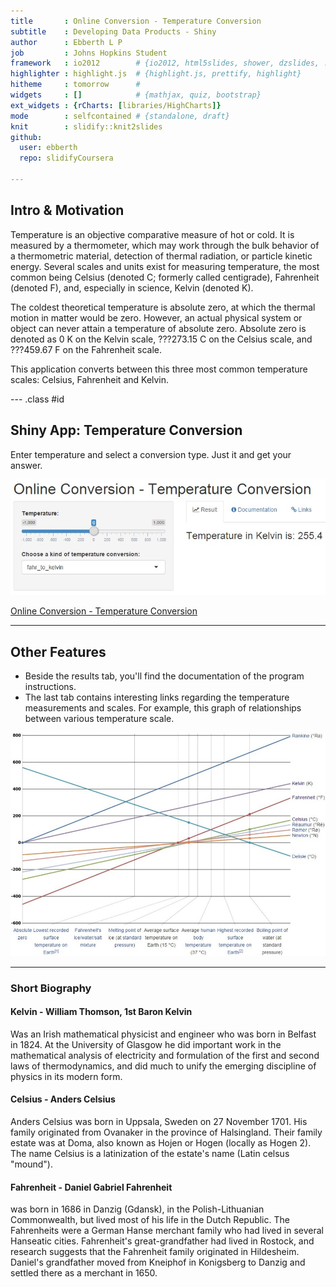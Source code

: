 ```yaml
---
title       : Online Conversion - Temperature Conversion
subtitle    : Developing Data Products - Shiny
author      : Ebberth L P
job         : Johns Hopkins Student
framework   : io2012        # {io2012, html5slides, shower, dzslides, ...}
highlighter : highlight.js  # {highlight.js, prettify, highlight}
hitheme     : tomorrow      # 
widgets     : []            # {mathjax, quiz, bootstrap}
ext_widgets : {rCharts: [libraries/HighCharts]}
mode        : selfcontained # {standalone, draft}
knit        : slidify::knit2slides
github:
  user: ebberth
  repo: slidifyCoursera

---
```


## Intro & Motivation

Temperature is an objective comparative measure of hot or cold. It is measured by a thermometer, which may work through the bulk behavior of a thermometric material, detection of thermal radiation, or particle kinetic energy. Several scales and units exist for measuring temperature, the most common being Celsius (denoted C; formerly called centigrade), Fahrenheit (denoted F), and, especially in science, Kelvin (denoted K).

The coldest theoretical temperature is absolute zero, at which the thermal motion in matter would be zero. However, an actual physical system or object can never attain a temperature of absolute zero. Absolute zero is denoted as 0 K on the Kelvin scale, ???273.15 C on the Celsius scale, and ???459.67 F on the Fahrenheit scale.

This application converts between this three most common temperature scales: Celsius, Fahrenheit and Kelvin. 

--- .class #id 

## Shiny App: Temperature Conversion

Enter temperature and select a conversion type. Just it and get your answer.

<div style='text-align: center;'>
    <img src='assets/img/Snap1.jpg' />
</div> 

[Online Conversion - Temperature Conversion](https://help.shinyapps.io/DataProduct/)

---

## Other Features

* Beside the results tab, you'll find the documentation of the program instructions.
* The last tab contains interesting links regarding the temperature measurements and scales. For example, this graph of relationships between various temperature scale.

<div style='text-align: center;'>
    <img width=560px src='assets/img/Snap2.jpg' />
</div> 

---

### Short Biography

#### Kelvin - William Thomson, 1st Baron Kelvin
Was an Irish mathematical physicist and engineer who was born in Belfast in 1824. At the University of Glasgow he did important work in the mathematical analysis of electricity and formulation of the first and second laws of thermodynamics, and did much to unify the emerging discipline of physics in its modern form.

#### Celsius - Anders Celsius
Anders Celsius was born in Uppsala, Sweden on 27 November 1701. His family originated from Ovanaker in the province of Halsingland. Their family estate was at Doma, also known as Hojen or Hogen (locally as Hogen 2). The name Celsius is a latinization of the estate's name (Latin celsus "mound").

#### Fahrenheit - Daniel Gabriel Fahrenheit
was born in 1686 in Danzig (Gdansk), in the Polish-Lithuanian Commonwealth, but lived most of his life in the Dutch Republic. The Fahrenheits were a German Hanse merchant family who had lived in several Hanseatic cities. Fahrenheit's great-grandfather had lived in Rostock, and research suggests that the Fahrenheit family originated in Hildesheim. Daniel's grandfather moved from Kneiphof in Konigsberg to Danzig and settled there as a merchant in 1650. 

